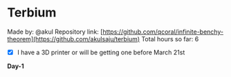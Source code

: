 # Terbium
Made by: @akul
Repository link: [https://github.com/qcoral/infinite-benchy-theorem](https://github.com/akulsaju/terbium)
Total hours so far: 6

- [x] I have a 3D printer or will be getting one before March 21st

**Day-1**
